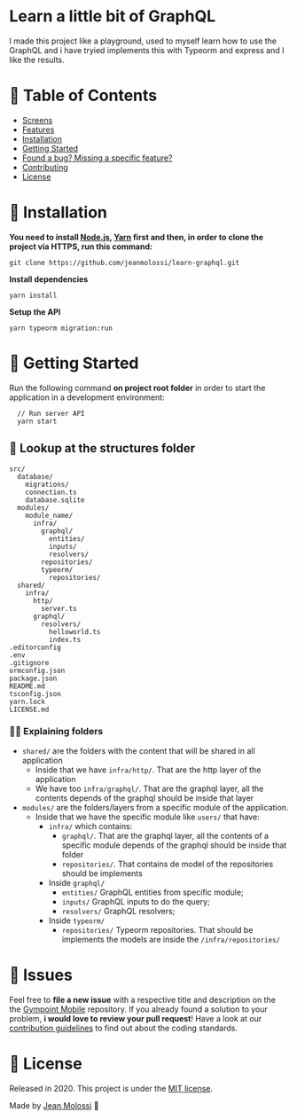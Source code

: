 # Learn a little bit of GraphQL

I made this project like a playground, used to myself learn how to use the GraphQL and i have tryied implements this with Typeorm and express and I like the results.

# :pushpin: Table of Contents

- [Screens](#point_right-screens)
- [Features](#rocket-features)
- [Installation](#construction_worker-installation)
- [Getting Started](#runner_getting-started)
- [Found a bug? Missing a specific feature?](#bug-issues)
- [Contributing](#tada-contributing)
- [License](#closed_book-license)

# :construction_worker: Installation

**You need to install [Node.js](https://nodejs.org/en/download/), [Yarn](https://yarnpkg.com/) first and then, in order to clone the project via HTTPS, run this command:**

`git clone https://github.com/jeanmolossi/learn-graphql.git`

**Install dependencies**

`yarn install`

**Setup the API**

`yarn typeorm migration:run`

# :runner: Getting Started

Run the following command **on project root folder** in order to start the application in a development environment:

```
  // Run server API
  yarn start
```

## :eyes: Lookup at the structures folder

```
src/
  database/
    migrations/
    connection.ts
    database.sqlite
  modules/
    module_name/
      infra/
        graphql/
          entities/
          inputs/
          resolvers/
        repositories/
        typeorm/
          repositories/
  shared/
    infra/
      http/
        server.ts
      graphql/
        resolvers/
          helloworld.ts
          index.ts
.editorconfig
.env
.gitignore
ormconfig.json
package.json
README.md
tsconfig.json
yarn.lock
LICENSE.md
```

### :man_teacher: Explaining folders

- `shared/` are the folders with the content that will be shared in all application
  - Inside that we have `infra/http/`. That are the http layer of the application
  - We have too `infra/graphql/`. That are the graphql layer, all the contents depends of the graphql should be inside that layer
- `modules/` are the folders/layers from a specific module of the application.
  - Inside that we have the specific module like `users/` that have:
    - `infra/` which contains:
      - `graphql/`. That are the graphql layer, all the contents of a specific module depends of the graphql should be inside that folder
      - `repositories/`. That contains de model of the repositories should be implements
    - Inside `graphql/`
      - `entities/` GraphQL entities from specific module;
      - `inputs/` GraphQL inputs to do the query;
      - `resolvers/` GraphQL resolvers;
    - Inside `typeorm/`
      - `repositories/` Typeorm repositories. That should be implements the models are inside the `/infra/repositories/`

# :bug: Issues

Feel free to **file a new issue** with a respective title and description on the the [Gympoint Mobile](https://github.com/jeanmolossi/learn-graphql/issues) repository. If you already found a solution to your problem, **i would love to review your pull request**! Have a look at our [contribution guidelines](https://github.com/jeanmolossi/learn-graphql/blob/master/CONTRIBUTING.md) to find out about the coding standards.

# :closed_book: License

Released in 2020.
This project is under the [MIT license](https://github.com/jeanmolossi/learn-graphql/master/LICENSE).

Made by [Jean Molossi](https://github.com/jeanmolossi) 🚀
